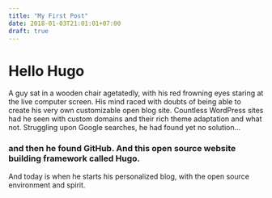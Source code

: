 ```yaml
---
title: "My First Post"
date: 2018-01-03T21:01:01+07:00
draft: true
---
```


# Hello Hugo

A guy sat in a wooden chair agetatedly, with his red frowning eyes staring at the live computer screen. His mind raced with doubts of being able to create his very own customizable open blog site. Countless WordPress sites had he seen with custom domains and their rich theme adaptation and what not. Struggling upon Google searches, he had found yet no solution...

### and then he found GitHub. And this open source website building framework called Hugo.

And today is when he starts his personalized blog, with the open source environment and spirit. 